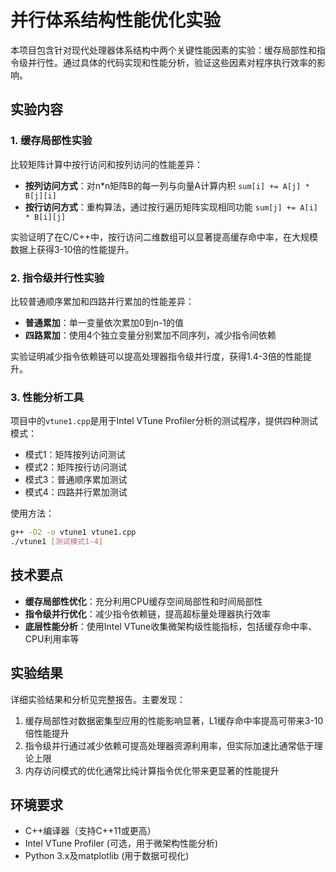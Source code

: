 # 并行体系结构性能优化实验

本项目包含针对现代处理器体系结构中两个关键性能因素的实验：缓存局部性和指令级并行性。通过具体的代码实现和性能分析，验证这些因素对程序执行效率的影响。

## 实验内容

### 1. 缓存局部性实验

比较矩阵计算中按行访问和按列访问的性能差异：

- **按列访问方式**：对n*n矩阵B的每一列与向量A计算内积 `sum[i] += A[j] * B[j][i]`
- **按行访问方式**：重构算法，通过按行遍历矩阵实现相同功能 `sum[j] += A[i] * B[i][j]`

实验证明了在C/C++中，按行访问二维数组可以显著提高缓存命中率，在大规模数据上获得3-10倍的性能提升。

### 2. 指令级并行性实验

比较普通顺序累加和四路并行累加的性能差异：

- **普通累加**：单一变量依次累加0到n-1的值
- **四路累加**：使用4个独立变量分别累加不同序列，减少指令间依赖

实验证明减少指令依赖链可以提高处理器指令级并行度，获得1.4-3倍的性能提升。

### 3. 性能分析工具

项目中的`vtune1.cpp`是用于Intel VTune Profiler分析的测试程序，提供四种测试模式：

- 模式1：矩阵按列访问测试
- 模式2：矩阵按行访问测试
- 模式3：普通顺序累加测试
- 模式4：四路并行累加测试

使用方法：
```bash
g++ -O2 -o vtune1 vtune1.cpp
./vtune1 [测试模式1-4]
```

## 技术要点

- **缓存局部性优化**：充分利用CPU缓存空间局部性和时间局部性
- **指令级并行优化**：减少指令依赖链，提高超标量处理器执行效率
- **底层性能分析**：使用Intel VTune收集微架构级性能指标，包括缓存命中率、CPU利用率等

## 实验结果

详细实验结果和分析见完整报告。主要发现：

1. 缓存局部性对数据密集型应用的性能影响显著，L1缓存命中率提高可带来3-10倍性能提升
2. 指令级并行通过减少依赖可提高处理器资源利用率，但实际加速比通常低于理论上限
3. 内存访问模式的优化通常比纯计算指令优化带来更显著的性能提升

## 环境要求

- C++编译器（支持C++11或更高）
- Intel VTune Profiler (可选，用于微架构性能分析)
- Python 3.x及matplotlib (用于数据可视化)
